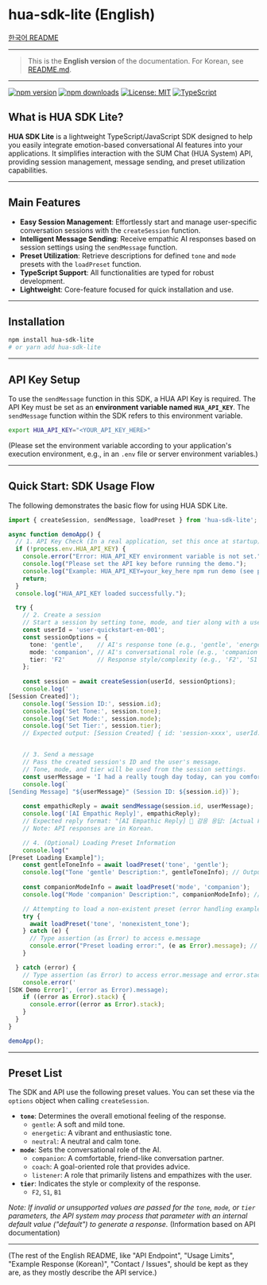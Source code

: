 # hua-sdk-lite (English)

[한국어 README](./README.md)

---
> This is the **English version** of the documentation. For Korean, see [README.md](./README.md).
---
[![npm version](https://img.shields.io/npm/v/hua-sdk-lite?color=blue)](https://www.npmjs.com/package/hua-sdk-lite)
[![npm downloads](https://img.shields.io/npm/dm/hua-sdk-lite.svg)](https://www.npmjs.com/package/hua-sdk-lite)
[![License: MIT](https://img.shields.io/badge/License-MIT-green.svg)](LICENSE)
[![TypeScript](https://img.shields.io/badge/TypeScript-✔️-3178c6?logo=typescript)](https://www.typescriptlang.org/)

## **What is HUA SDK Lite?**

**HUA SDK Lite** is a lightweight TypeScript/JavaScript SDK designed to help you easily integrate emotion-based conversational AI features into your applications. It simplifies interaction with the SUM Chat (HUA System) API, providing session management, message sending, and preset utilization capabilities.

---

## **Main Features**

*   **Easy Session Management**: Effortlessly start and manage user-specific conversation sessions with the `createSession` function.
*   **Intelligent Message Sending**: Receive empathic AI responses based on session settings using the `sendMessage` function.
*   **Preset Utilization**: Retrieve descriptions for defined `tone` and `mode` presets with the `loadPreset` function.
*   **TypeScript Support**: All functionalities are typed for robust development.
*   **Lightweight**: Core-feature focused for quick installation and use.

---

## **Installation**

```bash
npm install hua-sdk-lite
# or yarn add hua-sdk-lite
```

---

## **API Key Setup**

To use the `sendMessage` function in this SDK, a HUA API Key is required. The API Key must be set as an **environment variable named `HUA_API_KEY`**. The `sendMessage` function within the SDK refers to this environment variable.

```bash
export HUA_API_KEY="<YOUR_API_KEY_HERE>"
```
(Please set the environment variable according to your application's execution environment, e.g., in an `.env` file or server environment variables.)

---

## **Quick Start: SDK Usage Flow**

The following demonstrates the basic flow for using HUA SDK Lite.

```typescript
import { createSession, sendMessage, loadPreset } from 'hua-sdk-lite';

async function demoApp() {
  // 1. API Key Check (In a real application, set this once at startup)
  if (!process.env.HUA_API_KEY) {
    console.error("Error: HUA_API_KEY environment variable is not set.");
    console.log("Please set the API key before running the demo.");
    console.log("Example: HUA_API_KEY=your_key_here npm run demo (see package.json scripts)");
    return;
  }
  console.log("HUA_API_KEY loaded successfully.");

  try {
    // 2. Create a session
    // Start a session by setting tone, mode, and tier along with a userId.
    const userId = 'user-quickstart-en-001';
    const sessionOptions = {
      tone: 'gentle',    // AI's response tone (e.g., 'gentle', 'energetic', 'neutral')
      mode: 'companion', // AI's conversational role (e.g., 'companion', 'coach', 'listener')
      tier: 'F2'         // Response style/complexity (e.g., 'F2', 'S1', 'B1')
    };
    
    const session = await createSession(userId, sessionOptions);
    console.log('
[Session Created]');
    console.log('Session ID:', session.id);
    console.log('Set Tone:', session.tone);
    console.log('Set Mode:', session.mode);
    console.log('Set Tier:', session.tier);
    // Expected output: [Session Created] { id: 'session-xxxx', userId: 'user-quickstart-en-001', tone: 'gentle', mode: 'companion', tier: 'F2' }


    // 3. Send a message
    // Pass the created session's ID and the user's message.
    // Tone, mode, and tier will be used from the session settings.
    const userMessage = 'I had a really tough day today, can you comfort me?'; // Example message in English
    console.log(`
[Sending Message] "${userMessage}" (Session ID: ${session.id})`);
    
    const empathicReply = await sendMessage(session.id, userMessage);
    console.log('[AI Empathic Reply]', empathicReply); 
    // Expected reply format: "[AI Empathic Reply] 🤖 감응 응답: [Actual Korean empathic response from API]"
    // Note: API responses are in Korean.

    // 4. (Optional) Loading Preset Information
    console.log("
[Preset Loading Example]");
    const gentleToneInfo = await loadPreset('tone', 'gentle');
    console.log("Tone 'gentle' Description:", gentleToneInfo); // Output will be in Korean: "부드러운 톤입니다."
    
    const companionModeInfo = await loadPreset('mode', 'companion');
    console.log("Mode 'companion' Description:", companionModeInfo); // Output will be in Korean: "동반자 모드입니다."

    // Attempting to load a non-existent preset (error handling example)
    try {
      await loadPreset('tone', 'nonexistent_tone');
    } catch (e) {
      // Type assertion (as Error) to access e.message
      console.error("Preset loading error:", (e as Error).message); // "존재하지 않는 프리셋입니다" (Error message also in Korean)
    }

  } catch (error) {
    // Type assertion (as Error) to access error.message and error.stack
    console.error('
[SDK Demo Error]', (error as Error).message);
    if ((error as Error).stack) {
      console.error((error as Error).stack);
    }
  }
}

demoApp();
```

---

## **Preset List**

The SDK and API use the following preset values. You can set these via the `options` object when calling `createSession`.

*   **`tone`**: Determines the overall emotional feeling of the response.
    *   `gentle`: A soft and mild tone.
    *   `energetic`: A vibrant and enthusiastic tone.
    *   `neutral`: A neutral and calm tone.
*   **`mode`**: Sets the conversational role of the AI.
    *   `companion`: A comfortable, friend-like conversation partner.
    *   `coach`: A goal-oriented role that provides advice.
    *   `listener`: A role that primarily listens and empathizes with the user.
*   **`tier`**: Indicates the style or complexity of the response.
    *   `F2`, `S1`, `B1`

*Note: If invalid or unsupported values are passed for the `tone`, `mode`, or `tier` parameters, the API system may process that parameter with an internal default value ("default") to generate a response.* (Information based on API documentation)

---
(The rest of the English README, like "API Endpoint", "Usage Limits", "Example Response (Korean)", "Contact / Issues", should be kept as they are, as they mostly describe the API service.)
